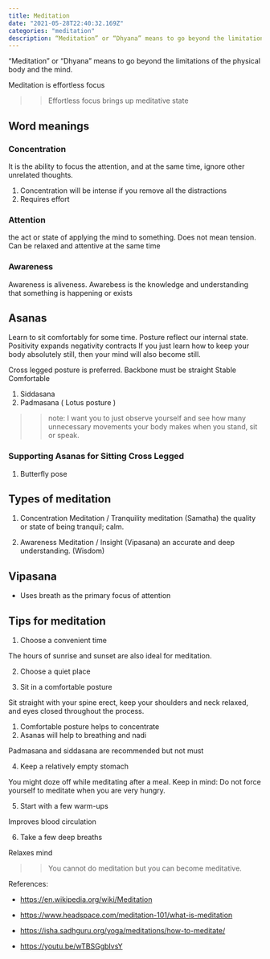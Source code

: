 ```yaml
---
title: Meditation
date: "2021-05-28T22:40:32.169Z"
categories: "meditation"
description: “Meditation” or “Dhyana” means to go beyond the limitations of the physical body and the mind.
---
```


“Meditation” or “Dhyana” means to go beyond the limitations of the physical body and the mind.

Meditation is effortless focus

> > Effortless focus brings up meditative state

## Word meanings

### Concentration

It is the ability to focus the attention, and at the same time, ignore other unrelated thoughts.

1. Concentration will be intense if you remove all the distractions
2. Requires effort

### Attention

the act or state of applying the mind to something.
Does not mean tension. Can be relaxed and attentive at the same time

### Awareness

Awareness is aliveness.
Awarebess is the knowledge and understanding that something is happening or exists

## Asanas

Learn to sit comfortably for some time.
Posture reflect our internal state. Positivity expands negativity contracts
If you just learn how to keep your body absolutely still, then your mind will also become still.

Cross legged posture is preferred.
Backbone must be straight
Stable
Comfortable

1. Siddasana
2. Padmasana ( Lotus posture )

> > note:
> > I want you to just observe yourself and see how many unnecessary movements your body makes when you stand, sit or speak.

### Supporting Asanas for Sitting Cross Legged

1. Butterfly pose

## Types of meditation

1. Concentration Meditation / Tranquility meditation (Samatha)
   the quality or state of being tranquil; calm.

1. Awareness Meditation / Insight (Vipasana)
   an accurate and deep understanding. (Wisdom)


## Vipasana

- Uses breath as the primary focus of attention

## Tips for meditation

1. Choose a convenient time

The hours of sunrise and sunset are also ideal for meditation.

2. Choose a quiet place

3. Sit in a comfortable posture

Sit straight with your spine erect, keep your shoulders and neck relaxed, and eyes closed throughout the process.

1. Comfortable posture helps to concentrate
2. Asanas will help to breathing and nadi

Padmasana and siddasana are recommended but not must

4. Keep a relatively empty stomach

You might doze off while meditating after a meal.
Keep in mind: Do not force yourself to meditate when you are very hungry.

5. Start with a few warm-ups

Improves blood circulation

6. Take a few deep breaths

Relaxes mind

> > You cannot do meditation but you can become meditative.

References:

- https://en.wikipedia.org/wiki/Meditation

- https://www.headspace.com/meditation-101/what-is-meditation

- https://isha.sadhguru.org/yoga/meditations/how-to-meditate/

- https://youtu.be/wTBSGgbIvsY